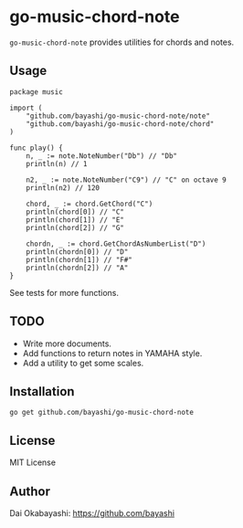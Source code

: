 # go-music-chord-note

`go-music-chord-note` provides utilities for chords and notes.

## Usage

    package music

    import (
        "github.com/bayashi/go-music-chord-note/note"
        "github.com/bayashi/go-music-chord-note/chord"
    )

    func play() {
        n, _ := note.NoteNumber("Db") // "Db"
        println(n) // 1

        n2, _ := note.NoteNumber("C9") // "C" on octave 9
        println(n2) // 120

        chord, _ := chord.GetChord("C")
        println(chord[0]) // "C"
        println(chord[1]) // "E"
        println(chord[2]) // "G"

        chordn, _ := chord.GetChordAsNumberList("D")
        println(chordn[0]) // "D"
        println(chordn[1]) // "F#"
        println(chordn[2]) // "A"
    }

See tests for more functions.

## TODO

* Write more documents.
* Add functions to return notes in YAMAHA style.
* Add a utility to get some scales.

## Installation

    go get github.com/bayashi/go-music-chord-note

## License

MIT License

## Author

Dai Okabayashi: https://github.com/bayashi
